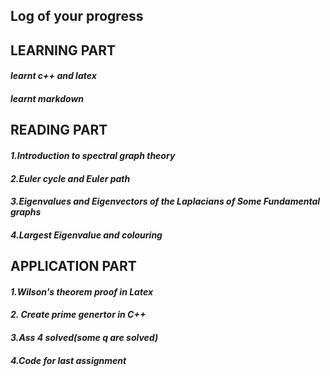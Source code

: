 ## Log of your progress
## LEARNING PART
#### _learnt c++ and latex_
#### _learnt markdown_

## READING PART
#### _1.Introduction to spectral graph theory_
#### _2.Euler cycle and Euler path_
#### _3.Eigenvalues and Eigenvectors of the Laplacians of Some Fundamental graphs_
#### _4.Largest Eigenvalue and colouring_

## APPLICATION PART
#### _1.Wilson's theorem proof in Latex_
#### _2. Create prime genertor in C++_
#### _3.Ass 4 solved(some q are solved)_
#### _4.Code for last assignment_

